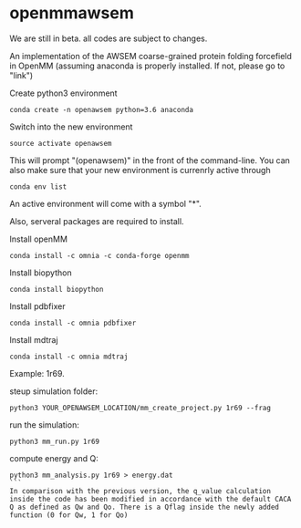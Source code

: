 # openmmawsem
We are still in beta. all codes are subject to changes.

An implementation of the AWSEM coarse-grained protein folding forcefield in OpenMM
(assuming anaconda is properly installed. If not, please go to "link")

Create python3 environment
```
conda create -n openawsem python=3.6 anaconda
```
Switch into the new environment
```
source activate openawsem
```
This will prompt "(openawsem)" in the front of the command-line. You can also make sure that your new environment is currenrly active through
```
conda env list
```
An active environment will come with a symbol "*".

Also, serveral packages are required to install.

Install openMM
```
conda install -c omnia -c conda-forge openmm
```
Install biopython
```
conda install biopython
```
Install pdbfixer
```
conda install -c omnia pdbfixer
```
Install mdtraj
```
conda install -c omnia mdtraj
```

Example:
1r69.

steup simulation folder:
```
python3 YOUR_OPENAWSEM_LOCATION/mm_create_project.py 1r69 --frag
```

run the simulation:
```
python3 mm_run.py 1r69
```

compute energy and Q:
```
python3 mm_analysis.py 1r69 > energy.dat
```  
In comparison with the previous version, the q_value calculation inside the code has been modified in accordance with the default CACA Q as defined as Qw and Qo. There is a Qflag inside the newly added function (0 for Qw, 1 for Qo)
